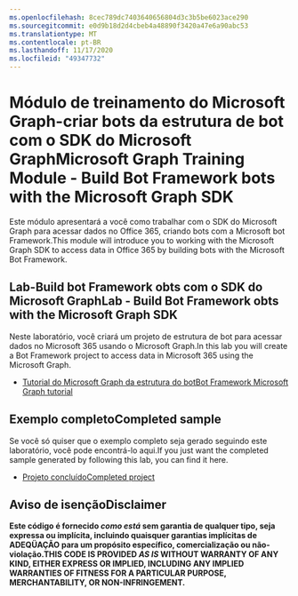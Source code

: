 ```yaml
---
ms.openlocfilehash: 8cec789dc7403640656804d3c3b5be6023ace290
ms.sourcegitcommit: e0d9b18d2d4cbeb4a48890f3420a47e6a90abc53
ms.translationtype: MT
ms.contentlocale: pt-BR
ms.lasthandoff: 11/17/2020
ms.locfileid: "49347732"
---
```

# <a name="microsoft-graph-training-module---build-bot-framework-bots-with-the-microsoft-graph-sdk"></a><span data-ttu-id="e02af-101">Módulo de treinamento do Microsoft Graph-criar bots da estrutura de bot com o SDK do Microsoft Graph</span><span class="sxs-lookup"><span data-stu-id="e02af-101">Microsoft Graph Training Module - Build Bot Framework bots with the Microsoft Graph SDK</span></span>

<span data-ttu-id="e02af-102">Este módulo apresentará a você como trabalhar com o SDK do Microsoft Graph para acessar dados no Office 365, criando bots com a Microsoft bot Framework.</span><span class="sxs-lookup"><span data-stu-id="e02af-102">This module will introduce you to working with the Microsoft Graph SDK to access data in Office 365 by building bots with the Microsoft Bot Framework.</span></span>

## <a name="lab---build-bot-framework-obts-with-the-microsoft-graph-sdk"></a><span data-ttu-id="e02af-103">Lab-Build bot Framework obts com o SDK do Microsoft Graph</span><span class="sxs-lookup"><span data-stu-id="e02af-103">Lab - Build Bot Framework obts with the Microsoft Graph SDK</span></span>

<span data-ttu-id="e02af-104">Neste laboratório, você criará um projeto de estrutura de bot para acessar dados no Microsoft 365 usando o Microsoft Graph.</span><span class="sxs-lookup"><span data-stu-id="e02af-104">In this lab you will create a Bot Framework project to access data in Microsoft 365 using the Microsoft Graph.</span></span>

- [<span data-ttu-id="e02af-105">Tutorial do Microsoft Graph da estrutura do bot</span><span class="sxs-lookup"><span data-stu-id="e02af-105">Bot Framework Microsoft Graph tutorial</span></span>](https://docs.microsoft.com/graph/tutorials/bot-framework)

## <a name="completed-sample"></a><span data-ttu-id="e02af-106">Exemplo completo</span><span class="sxs-lookup"><span data-stu-id="e02af-106">Completed sample</span></span>

<span data-ttu-id="e02af-107">Se você só quiser que o exemplo completo seja gerado seguindo este laboratório, você pode encontrá-lo aqui.</span><span class="sxs-lookup"><span data-stu-id="e02af-107">If you just want the completed sample generated by following this lab, you can find it here.</span></span>

- [<span data-ttu-id="e02af-108">Projeto concluído</span><span class="sxs-lookup"><span data-stu-id="e02af-108">Completed project</span></span>](demo)

## <a name="disclaimer"></a><span data-ttu-id="e02af-109">Aviso de isenção</span><span class="sxs-lookup"><span data-stu-id="e02af-109">Disclaimer</span></span>

<span data-ttu-id="e02af-110">**Este código é fornecido _como está_ sem garantia de qualquer tipo, seja expressa ou implícita, incluindo quaisquer garantias implícitas de ADEQÜAÇÃO para um propósito específico, comercialização ou não-violação.**</span><span class="sxs-lookup"><span data-stu-id="e02af-110">**THIS CODE IS PROVIDED _AS IS_ WITHOUT WARRANTY OF ANY KIND, EITHER EXPRESS OR IMPLIED, INCLUDING ANY IMPLIED WARRANTIES OF FITNESS FOR A PARTICULAR PURPOSE, MERCHANTABILITY, OR NON-INFRINGEMENT.**</span></span>
